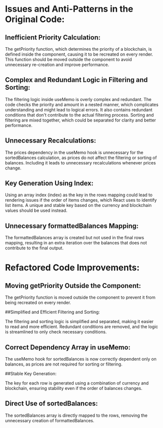# Issues and Anti-Patterns in the Original Code:
## Inefficient Priority Calculation:

The getPriority function, which determines the priority of a blockchain, is defined inside the component, causing it to be recreated on every render. This function should be moved outside the component to avoid unnecessary re-creation and improve performance.

## Complex and Redundant Logic in Filtering and Sorting:

The filtering logic inside useMemo is overly complex and redundant. The code checks the priority and amount in a nested manner, which complicates understanding and might lead to logical errors. It also contains redundant conditions that don't contribute to the actual filtering process.
Sorting and filtering are mixed together, which could be separated for clarity and better performance.

## Unnecessary Recalculations:

The prices dependency in the useMemo hook is unnecessary for the sortedBalances calculation, as prices do not affect the filtering or sorting of balances. Including it leads to unnecessary recalculations whenever prices change.

## Key Generation Using Index:

Using an array index (index) as the key in the rows mapping could lead to rendering issues if the order of items changes, which React uses to identify list items. A unique and stable key based on the currency and blockchain values should be used instead.

## Unnecessary formattedBalances Mapping:

The formattedBalances array is created but not used in the final rows mapping, resulting in an extra iteration over the balances that does not contribute to the final output.

# Refactored Code Improvements:
## Moving getPriority Outside the Component:

The getPriority function is moved outside the component to prevent it from being recreated on every render.

##Simplified and Efficient Filtering and Sorting:

The filtering and sorting logic is simplified and separated, making it easier to read and more efficient. Redundant conditions are removed, and the logic is streamlined to only check necessary conditions.

## Correct Dependency Array in useMemo:

The useMemo hook for sortedBalances is now correctly dependent only on balances, as prices are not required for sorting or filtering.

##Stable Key Generation:

The key for each row is generated using a combination of currency and blockchain, ensuring stability even if the order of balances changes.

## Direct Use of sortedBalances:

The sortedBalances array is directly mapped to the rows, removing the unnecessary creation of formattedBalances.